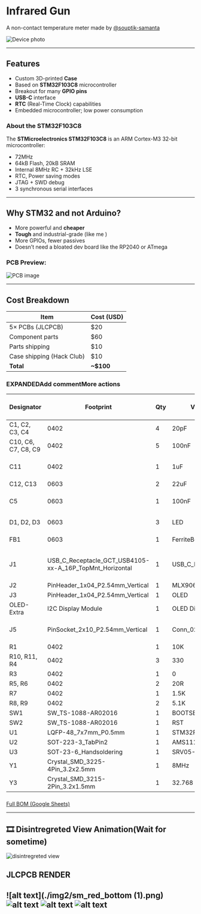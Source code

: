 # Infrared Gun 
A non-contact temperature meter made by [@souptik-samanta](https://github.com/souptik-samanta/)

![Device photo](img2/image-6.png)

---

## Features
- Custom 3D-printed **Case**
- Based on **STM32F103C8** microcontroller
- Breakout for many **GPIO pins**
- **USB-C** interface
- **RTC** (Real-Time Clock) capabilities
- Embedded microcontroller; low power consumption

### About the STM32F103C8
The **STMicroelectronics STM32F103C8** is an ARM Cortex-M3 32-bit microcontroller:
- 72MHz
- 64kB Flash, 20kB SRAM
- Internal 8MHz RC + 32kHz LSE
- RTC, Power saving modes
- JTAG + SWD debug
- 3 synchronous serial interfaces

---

## Why STM32 and not Arduino?
- More powerful and **cheaper**
- **Tough** and industrial-grade (like me )
- More GPIOs, fewer passives
- Doesn’t need a bloated dev board like the RP2040 or ATmega

### PCB Preview:
![PCB image](img2/image-7.png)

---

## Cost Breakdown

| Item                        | Cost (USD)  |
|-----------------------------|-------------|
| 5× PCBs (JLCPCB)            | $20         |
| Component parts             | $60         |
| Parts shipping              | $10         |
| Case shipping (Hack Club)  | $10         |
| **Total**                   | **~$100**    |

### EXPANDEDAdd commentMore actions
| Designator           | Footprint                                                       | Qty | Value              | LCSC Part # | Price ($) | Notes                      |
|----------------------|------------------------------------------------------------------|-----|---------------------|-------------|-----------|----------------------------|
| C1, C2, C3, C4       | 0402                                                             | 4   | 20pF               |             | 0.11      | Total: 49.55              |
| C10, C6, C7, C8, C9  | 0402                                                             | 5   | 100nF              |             | 0.32      | Shipping: $10             |
| C11                  | 0402                                                             | 1   | 1uF                |             | 0.24      | SO: $58, CSAE: $10        |
| C12, C13             | 0603                                                             | 2   | 22uF               |             | 3.63      | SO: $70                   |
| C5                   | 0603                                                             | 1   | 100nF              |             | 0.25      | PCB Shipping: $20         |
| D1, D2, D3           | 0603                                                             | 3   | LED                |             | 0.50      | SO: $100                   |
| FB1                  | 0603                                                             | 1   | FerriteBead_Small  |             | 0.70      | And misc costs            |
| J1                   | USB_C_Receptacle_GCT_USB4105-xx-A_16P_TopMnt_Horizontal         | 1   | USB_C_Receptacle   |             | 0.90      | Note: Price may increase  |
| J2                   | PinHeader_1x04_P2.54mm_Vertical                                 | 1   | MLX90614           |             | 15.00     |                            |
| J3                   | PinHeader_1x04_P2.54mm_Vertical                                 | 1   | OLED               |             | 3.00      |                            |
| OLED-Extra           | I2C Display Module                                               | 1   | OLED Display        |             | 2.00      |           |
| J5                   | PinSocket_2x10_P2.54mm_Vertical                                 | 1   | Conn_02x10         |             | 5.00      | Final Total: $98          |
| R1                   | 0402                                                             | 1   | 10K                |             | 0.30      |                            |
| R10, R11, R4         | 0402                                                             | 3   | 330                |             | 0.50      |                            |
| R3                   | 0402                                                             | 1   | 0                  |             | 1.00      |                            |
| R5, R6               | 0402                                                             | 2   | 20R                |             | 0.50      |                            |
| R7                   | 0402                                                             | 1   | 1.5K               |             | 0.70      |                            |
| R8, R9               | 0402                                                             | 2   | 5.1K               |             | 0.90      |                            |
| SW1                  | SW_TS-1088-AR02016                                               | 1   | BOOTSEL            |             | 1.00      |                            |
| SW2                  | SW_TS-1088-AR02016                                               | 1   | RST                |             | 1.00      |                            |
| U1                   | LQFP-48_7x7mm_P0.5mm                                             | 1   | STM32F103C8Tx      |             | 8.00      |                            |
| U2                   | SOT-223-3_TabPin2                                                | 1   | AMS1117-3.3        |             | 1.00      |                            |
| U3                   | SOT-23-6_Handsoldering                                           | 1   | SRV05-4            |             | 1.00      |                            |
| Y1                   | Crystal_SMD_3225-4Pin_3.2x2.5mm                                  | 1   | 8MHz               |             | 0.80      |                            |
| Y3                   | Crystal_SMD_3215-2Pin_3.2x1.5mm                                  | 1   | 32.768            |             | 1.20      |                            |

###

[Full BOM (Google Sheets)](https://docs.google.com/spreadsheets/d/1CJmj2ZeR5zD6k4xkK5MPgWyc9Sze1-qekb7O28ZE8Ps/edit?usp=sharing)

---

## 🎞️ Disintregreted View Animation(Wait for sometime)


![ disintregreted view](./img2/animation%20v2.gif) 

## JLCPCB RENDER
![alt text](./img2/sm_red_bottom (1).png)
![alt text](./img2/sm_red_top.png)
![alt text](./img2/sm_white_top.png)
![alt text](./img2/sm_white_bottom.png)
---

